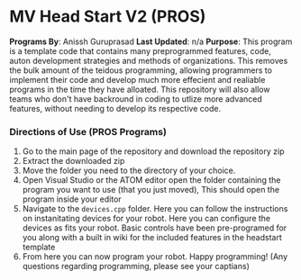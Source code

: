 # MV Head Start V2 (PROS)
**Programs By**: Anissh Guruprasad
**Last Updated**: n/a
**Purpose**: This program is a template code that contains many preprogrammed features, code, auton development strategies and methods of organizations. This removes the bulk amount of the teidous programming, allowing programmers to implement their code and develop much more effecient and realiable programs in the time they have alloated. This repository will also allow teams who don't have backround in coding to utlize more advanced features, without needing to develop its respective code.

### Directions of Use (PROS Programs)
1) Go to the main page of the repository and download the repository zip
2) Extract the downloaded zip
3) Move the folder you need to the directory of your choice.
4) Open Visual Studio or the ATOM editor open the folder containing the program you want to use (that you just moved), This should open the program inside your editor
5) Navigate to the `devices.cpp` folder. Here you can follow the instructions on instanitating devices for your robot. Here you can configure the devices as fits your robot. Basic controls have been pre-programed for you along with a built in wiki for the included features in the headstart template
6) From here you can now program your robot. Happy programming! (Any questions regarding programming, please see your captians)